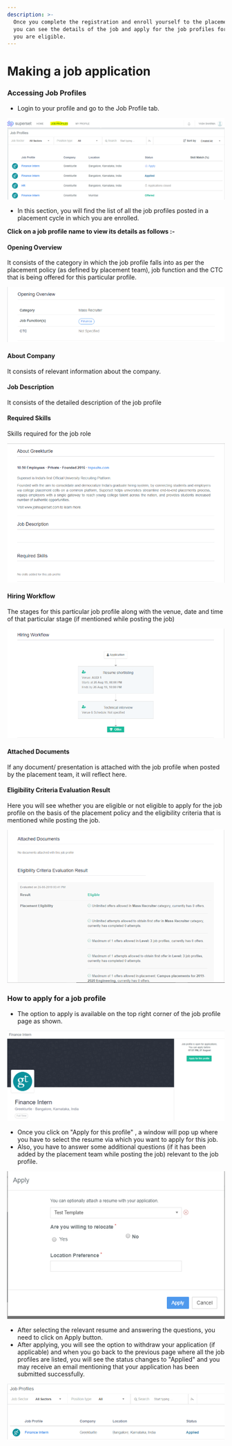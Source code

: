 ```yaml
---
description: >-
  Once you complete the registration and enroll yourself to the placement cycle,
  you can see the details of the job and apply for the job profiles for which
  you are eligible.
---
```


# Making a job application

### Accessing Job Profiles

* Login to your profile and go to the Job Profile tab.

![Job Profile Tab](../.gitbook/assets/jp-20.png)

* In this section, you will find the list of all the job profiles posted in a placement cycle in which you are enrolled.

**Click on a job profile name to view its details as follows :-**

#### Opening Overview 

It consists of the category in which the job profile falls into as per the placement policy \(as defined by placement team\), job function and the CTC that is being offered for this particular profile.

![](../.gitbook/assets/jp-2.png)

#### About Company

It consists of relevant information about the company.

#### Job Description

It consists of the detailed description of the job profile

#### Required Skills

Skills required for the job role

![](../.gitbook/assets/jp-10.png)

#### Hiring Workflow

The stages for this particular job profile along with the venue, date and time of that particular stage \(if mentioned while posting the job\)

![Hiring Workflow](../.gitbook/assets/jp-4.png)

#### 

#### Attached Documents

If any document/ presentation is attached with the job profile when posted by the placement team, it will reflect here.

#### Eligibility Criteria Evaluation Result

Here you will see whether you are eligible or not eligible to apply for the job profile on the basis of the placement policy and the eligibility criteria that is mentioned while posting the job. 

![](../.gitbook/assets/jp-5.png)

### How to apply for a job profile

* The option to apply is available on the top right corner of the job profile page as shown.

![](../.gitbook/assets/jp-16.png)

* Once you click on "Apply for this profile" , a window will pop up where you have to select the resume via which you want to apply for this job.
* Also, you have to answer some additional questions \(if it has been added by the placement team while posting the job\) relevant to the job profile.

![Examples of Additional Questions](../.gitbook/assets/jp-0000.png)

* After selecting the relevant resume and answering the questions, you need to click on Apply button.
* After applying, you will see the option to withdraw your application \(if applicable\) and when you go back to the previous page where all the job profiles are listed, you will see the status changes to "Applied" and you may receive an email mentioning that your application has been submitted successfully.

![Status changes when you apply for the job profile](../.gitbook/assets/jp-8.png)

